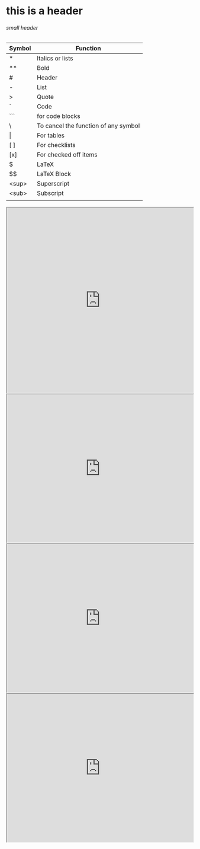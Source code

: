 # this is a header
###### small header

| Symbol | Function                             |
| ------ | ------------------------------------ |
| *      | Italics or lists                     |
| **     | Bold                                 |
| #      | Header                               |
| -      | List                                 |
| >      | Quote                                |
| \`     | Code                                 |
| \`\`\` | for code blocks                      |
| \\     | To cancel the function of any symbol |
| \|     | For tables                           |
| [ ]    | For checklists                       |
| [x]    | For checked off items                |
| $      | LaTeX                                |
| \$\$   | LaTeX Block                          |
| \<sup> | Superscript                          |
| \<sub> | Subscript                            |
|        |                                      |


<iframe src="https://heyo.ydns.eu:444/pomo" width=100% height=500></iframe>
<iframe src="https://heyo.ydns.eu:444/clock" width=100% height=400></iframe>

<iframe src="https://witeboard.com/863b3290-b5b4-11ec-83c8-97475ef88eba" width=100% height=400></iframe>

<iframe src="https://witeboard.com/863b3290-b5b4-11ec-83c8-97475ef88eba" width=100% height=400></iframe>
